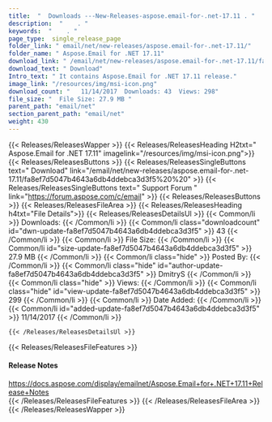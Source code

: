 ```yaml
---
title:  "  Downloads ---New-Releases-aspose.email-for-.net-17.11 . " 
description:  "    . " 
keywords:  "    . " 
page_type:  single_release_page
folder_link: " email/net/new-releases/aspose.email-for-.net-17.11/"
folder_name: " Aspose.Email for .NET 17.11"
download_link: " /email/net/new-releases/aspose.email-for-.net-17.11/fa8ef7d5047b4643a6db4ddebca3d3f5"
download_text: " Download"
Intro_text: " It contains Aspose.Email for .NET 17.11 release."
image_link: "/resources/img/msi-icon.png"
download_count: "   11/14/2017  Downloads: 43  Views: 298"
file_size: "  File Size: 27.9 MB "
parent_path: "email/net"
section_parent_path: "email/net"
weight: 430
---
```


{{< Releases/ReleasesWapper >}}
  {{< Releases/ReleasesHeading H2txt=" Aspose.Email for .NET 17.11" imagelink="/resources/img/msi-icon.png">}}
  {{< Releases/ReleasesButtons >}}
    {{< Releases/ReleasesSingleButtons text=" Download" link="/email/net/new-releases/aspose.email-for-.net-17.11/fa8ef7d5047b4643a6db4ddebca3d3f5%20%20" >}}
    {{< Releases/ReleasesSingleButtons text=" Support Forum " link="https://forum.aspose.com/c/email" >}}
  {{< Releases/ReleasesButtons >}}
  {{< Releases/ReleasesFileArea >}}
    {{< Releases/ReleasesHeading h4txt="File Details">}}
    {{< Releases/ReleasesDetailsUl >}}
            {{< Common/li  >}} Downloads: {{< /Common/li >}} 
      {{< Common/li class="downloadcount" id="dwn-update-fa8ef7d5047b4643a6db4ddebca3d3f5" >}} 43 {{< /Common/li >}} 
      {{< Common/li  >}} File Size: {{< /Common/li >}} 
      {{< Common/li id="size-update-fa8ef7d5047b4643a6db4ddebca3d3f5" >}} 27.9 MB {{< /Common/li >}} 
      {{< Common/li  class="hide" >}} Posted By: {{< /Common/li >}} 
      {{< Common/li class="hide" id="author-update-fa8ef7d5047b4643a6db4ddebca3d3f5" >}} DmitryS {{< /Common/li >}} 
      {{< Common/li class="hide"  >}} Views: {{< /Common/li >}} 
      {{< Common/li class="hide" id="view-update-fa8ef7d5047b4643a6db4ddebca3d3f5" >}} 299 {{< /Common/li >}} 
      {{< Common/li  >}} Date Added: {{< /Common/li >}} 
      {{< Common/li id="added-update-fa8ef7d5047b4643a6db4ddebca3d3f5" >}} 11/14/2017 {{< /Common/li >}} 

    {{< /Releases/ReleasesDetailsUl >}}

  {{< Releases/ReleasesFileFeatures >}}
      <h4>Release Notes</h4><div><a href="https://docs.aspose.com/display/emailnet/Aspose.Email+for+.NET+17.11+Release+Notes">https://docs.aspose.com/display/emailnet/Aspose.Email+for+.NET+17.11+Release+Notes</a></div>
  {{< /Releases/ReleasesFileFeatures >}}
 {{< /Releases/ReleasesFileArea >}}
{{< /Releases/ReleasesWapper >}}


